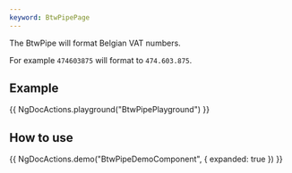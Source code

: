 ```yaml
---
keyword: BtwPipePage
---
```


The BtwPipe will format Belgian VAT numbers.

For example
`474603875` will format to `474.603.875`.

## Example

{{ NgDocActions.playground("BtwPipePlayground") }}

## How to use

{{ NgDocActions.demo("BtwPipeDemoComponent", { expanded: true }) }}
